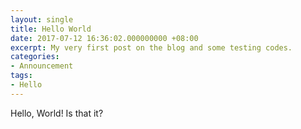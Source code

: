```yaml
---
layout: single
title: Hello World
date: 2017-07-12 16:36:02.000000000 +08:00
excerpt: My very first post on the blog and some testing codes.
categories:
- Announcement
tags:
- Hello
---
```


Hello, World!
Is that it?
